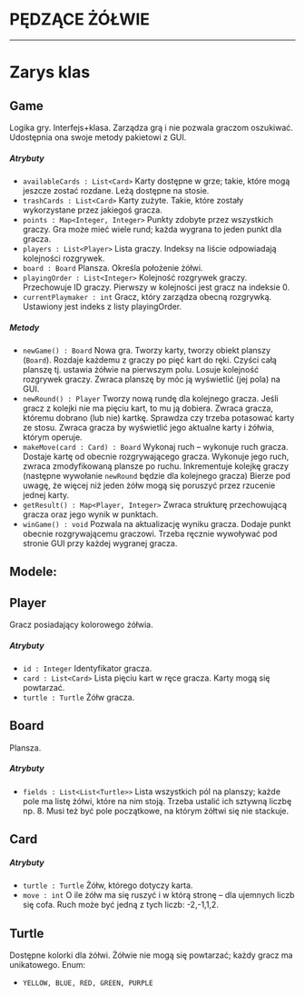 # PĘDZĄCE ŻÓŁWIE
----------------

Zarys klas
==========

## Game
Logika gry. Interfejs+klasa.
Zarządza grą i nie pozwala graczom oszukiwać. Udostępnia ona swoje metody pakietowi z GUI.
##### Atrybuty
- `availableCards : List<Card>`
   Karty dostępne w grze; takie, które mogą jeszcze zostać rozdane. Leżą dostępne na stosie.
- `trashCards : List<Card>`
   Karty zużyte. Takie, które zostały wykorzystane przez jakiegoś gracza.
- `points : Map<Integer, Integer>`
   Punkty zdobyte przez wszystkich graczy. Gra może mieć wiele rund; każda wygrana to jeden punkt dla gracza.
- `players : List<Player>`
   Lista graczy. Indeksy na liście odpowiadają kolejności rozgrywek.
- `board : Board`
   Plansza. Określa położenie żółwi.
- `playingOrder : List<Integer>`
   Kolejność rozgrywek graczy. Przechowuje ID graczy. Pierwszy w kolejności jest gracz na indeksie 0.
- `currentPlaymaker : int`
   Gracz, który zarządza obecną rozgrywką. Ustawiony jest indeks z listy playingOrder. 


##### Metody
+ `newGame() : Board`
   Nowa gra. Tworzy karty, tworzy obiekt planszy (`Board`). Rozdaje każdemu z graczy po pięć kart do ręki.
   Czyści całą planszę tj. ustawia żółwie na pierwszym polu. Losuje kolejność rozgrywek graczy.
   Zwraca planszę by móc ją wyświetlić (jej pola) na GUI.
+ `newRound() : Player`
   Tworzy nową rundę dla kolejnego gracza. Jeśli gracz z kolejki nie ma pięciu kart, to mu ją dobiera.
   Zwraca gracza, któremu dobrano (lub nie) kartkę. Sprawdza czy trzeba potasować karty ze stosu.
   Zwraca gracza by wyświetlić jego aktualne karty i żółwia, którym operuje.
+ `makeMove(card : Card) : Board`
   Wykonaj ruch – wykonuje ruch gracza.
   Dostaje kartę od obecnie rozgrywającego gracza. Wykonuje jego ruch, zwraca zmodyfikowaną plansze po ruchu.
   Inkrementuje kolejkę graczy (następne wywołanie `newRound` będzie dla kolejnego gracza) 
   Bierze pod uwagę, że więcej niż jeden żółw mogą się poruszyć przez rzucenie jednej karty.
+ `getResult() : Map<Player, Integer>`
   Zwraca strukturę przechowującą gracza oraz jego wynik w punktach.
+ `winGame() : void` 
   Pozwala na aktualizację wyniku gracza. Dodaje punkt obecnie rozgrywającemu graczowi. 
   Trzeba ręcznie wywoływać pod stronie GUI przy każdej wygranej gracza.


## **Modele:**


## Player
Gracz posiadający kolorowego żółwia.
##### Atrybuty
- `id : Integer`
   Identyfikator gracza.
- `card : List<Card>`
   Lista pięciu kart w ręce gracza. Karty mogą się powtarzać.
- `turtle : Turtle`
   Żółw gracza.


## Board
Plansza.
##### Atrybuty
- `fields : List<List<Turtle>>`
   Lista wszystkich pól na planszy; każde pole ma listę żółwi, które na nim stoją. 
   Trzeba ustalić ich sztywną liczbę np. 8. Musi też być pole początkowe, na którym żółtwi się nie stackuje.


## Card
##### Atrybuty
- `turtle : Turtle`
   Żółw, którego dotyczy karta.
- `move : int`
  O ile żółw ma się ruszyć i w którą stronę – dla ujemnych liczb się cofa. Ruch może być jedną z tych liczb: -2,-1,1,2.


## Turtle       
Dostępne kolorki dla żółwi. Żółwie nie mogą się powtarzać; każdy gracz ma unikatowego.
Enum:
+ `YELLOW, BLUE, RED, GREEN, PURPLE`
